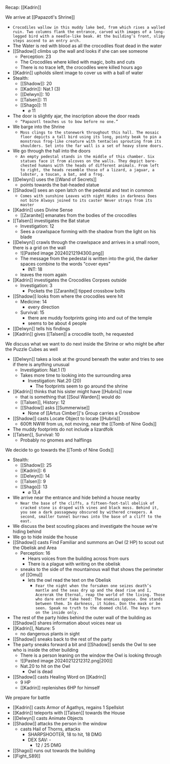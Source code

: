 Recap: [[Kadrin]]

We arrive at [[Papazotl's Shrine]]
- `Crocodiles wallow in this muddy lake bed, from which rises a walled ruin. Two columns flank the entrance, carved with images of a long-legged bird with a needle-like beak. At the building’s front, slimy steps ascend to an entry arch.`
- The Water is red with blood as all the crocodiles float dead in the water
- [[Shadow]] climbs up the wall and looks if she can see someone
	- Perception: 23
	- The Crocodiles where killed with magic, bolts and cuts
	- There is no trace left, the crocodiles were killed hours ago
- [[Kadrin]] upholds silent image to cover us with a ball of water
- Stealth:
	- [[Shadow]]: 20
	- [[Kadrin]]: Nat.1 (3)
	- [[Delwyn]]: 10
	- [[Talsen]]: 11
	- [[Shago]]: 11
		- ⌀ 11
- The door is slightly ajar, the inscription above the door reads
	- `“Papazotl teaches us to bow before no one.”`
- We barge into the Shrine
	- `Moss clings to the stonework throughout this hall. The mosaic floor depicts a tall bird using its long, pointy beak to pin a monstrous frog-like creature with tentacles sprouting from its shoulders. Set into the far wall is a set of heavy stone doors.`
- We go through the hall into the doors
	- `An empty pedestal stands in the middle of this chamber. Six statues face it from alcoves on the walls. They depict bare-chested humans with the heads of different animals. From left to right, the heads resemble those of a lizard, a jaguar, a lobster, a toucan, a bat, and a frog.`
- [[Delwyn]] uses the [[Wand of Secrets]]
	- points towards the bat-headed statue
- [[Shadow]] sees an open latch on the pedestal and text in common
	- `Comes with sunshine Leaves with night Hides in darkness Does not bite Always joined to its caster Never strays from its master`
- [[Kadrin]] uses Divine Sense
	- [[Zaranite]] emanates from the bodies of the crocodiles
- [[Talsen]] investigates the Bat statue
	- Investigation: 12
	- Sees a crawlspace forming with the shadow from the light on his blade
- [[Delwyn]] crawls through the crawlspace and arrives in a small room, there is a grid on the wall
	- ![[Pasted image 20240212194300.png]]
	- The message from the pedestal is written into the grid, the darker spaces combine to the words "cover eyes"
		- INT: 18
	- leaves the room again
- [[Kadrin]] investigates the Crocodiles Corpses outside
	- Investigation: 3
		- Pockets the [[Zaranite]] tipped crossbow bolts
- [[Shadow]] looks from where the crocodiles were hit
	- Medicine: 14
		- every direction
	- Survival: 15
		- there are muddy footprints going into and out of the temple
		- seems to be about 4 people
- [[Delwyn]] tells his findings
- [[Kadrin]] gives [[Talsen]] a crocodile tooth, he requested

We discuss what we want to do next inside the Shrine or who might be after the Puzzle Cubes as well
- [[Delwyn]] takes a look at the ground beneath the water and tries to see if there is anything unusual
	- Investigation: Nat.1 (1)
	- Takes more time to looking into the surrounding area
		- Investigation: Nat.20 (20)
			- The footprints seem to go around the shrine
- [[Kadrin]] thinks that his sister might have [[Hubris]] now
	- that is something that [[Soul Warden]] would do
	- [[Talsen]], History: 12
	- [[Shadow]] asks [[Summerwise]]
		- None of [[Artus Cimber]]'s Group carries a Crossbow
- [[Shadow]] casts Locate Object to locate [[Hubris]]
	- 600ft NWW from us, not moving, near the [[Tomb of Nine Gods]]
- The muddy footprints do not include a lizardfolk
- [[Talsen]], Survival: 10
	- Probably no gnomes and halflings

We decide to go towards the [[Tomb of Nine Gods]]
- Stealth:
	- [[Shadow]]: 25
	- [[Kadrin]]: 6
	- [[Delwyn]]: 14
	- [[Talsen]]: 9
	- [[Shago]]: 13
		- ⌀ 13,4
- We arrive near the entrance and hide behind a house nearby
	- `Near the base of the cliffs, a fifteen-foot-tall obelisk of cracked stone is draped with vines and black moss. Behind it, you see a dark passageway obscured by withered creepers. A second, smaller tunnel burrows into the base of a cliff to the east.`
- We discuss the best scouting places and investigate the house we're hiding behind
- We go to hide inside the house
- [[Shadow]] casts Find Familiar and summons an Owl (2 HP) to scout out the Obelisk and Area
	- Perception: 16
		- Hears voices from the building across from ours
		- There is a plague with writing on the obelisk
	- sneaks to the side of the mountainous wall that shows the perimeter of [[Omu]]
		- lets the owl read the text on the Obelisk
			- `Fear the night when the forsaken one seizes death’s mantle and the seas dry up and the dead rise and I, Acererak the Eternal, reap the world of the living. Those who dare enter take heed: The enemies oppose. One stands between them. In darkness, it hides. Don the mask or be seen. Speak no truth to the doomed child. The keys turn on the inside only.`
- The rest of the party hides behind the outer wall of the building as [[Shadow]] shares information about voices near us
- [[Kadrin]], Nature: 5
	- no dangerous plants in sight
- [[Shadow]] sneaks back to the rest of the party
- The party sneaks forward a bit and [[Shadow]] sends the Owl to see who is inside the other building
	- There is a person leaning on the window the Owl is looking through
	- ![[Pasted image 20240212212312.png|200]]
	- Nat.20 to hit on the Owl
		- Owl is dead
- [[Shadow]] casts Healing Word on [[Kadrin]]
	- 9 HP
	- [[Kadrin]] replenishes 6HP for himself

We prepare for battle
- [[Kadrin]] casts Armor of Agathys, regains 1 Spellslot
-  [[Kadrin]] teleports with [[Talsen]] towards the House
- [[Delwyn]] casts Animate Objects
- [[Shadow]] attacks the person in the window
	- casts Hail of Thorns, attacks
		- SHARPSHOOTER, 18 to hit, 18 DMG
		- DEX SAV: -
			- 12 / 25 DMG 
- [[Shago]] runs out towards the building
- [[Fight_S89]]